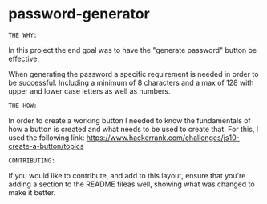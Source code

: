 # password-generator

    THE WHY:
In this project the end goal was to have the "generate password" button be effective. 

When generating the password a specific requirement is needed in order to be successful. Including a minimum of 8 characters and a max of 128 with upper and lower case letters as well as numbers. 

    THE HOW:
In order to create a working button I needed to know the fundamentals of how a button is created and what needs to be used to create that. For this, I used the following link:
https://www.hackerrank.com/challenges/js10-create-a-button/topics


    CONTRIBUTING:
  If you would like to contribute, and add to this layout, ensure that you're adding a section to the README fileas well, showing what was changed to make it better. 
